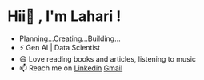 # Hii👋 , I'm Lahari !

-  Planning...Creating...Building...
- ⚡ Gen AI | Data Scientist
- 😄 Love reading books and articles, listening to music
- 📫 Reach me on [Linkedin](http://www.linkedin.com/in/lahari-vippagunta-7a257b192) [Gmail](la0618v@gmail.com)
 
